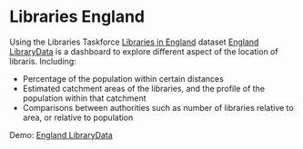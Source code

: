Libraries England
=================

Using the Libraries Taskforce [Libraries in England](https://www.gov.uk/government/publications/public-libraries-in-england-basic-dataset) dataset [England LibraryData](https://england.librarydata.uk) is a dashboard to explore different aspect of the location of libraris. Including:

- Percentage of the population within certain distances
- Estimated catchment areas of the libraries, and the profile of the population within that catchment
- Comparisons between authorities such as number of libraries relative to area, or relative to population

Demo: [England LibraryData](https://england.librarydata.uk)